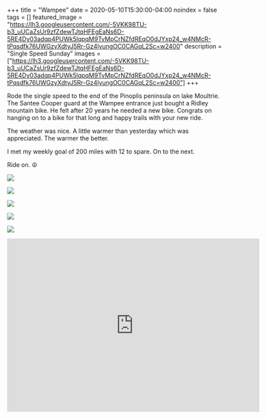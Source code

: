 +++
title =  "Wampee"
date = 2020-05-10T15:30:00-04:00
noindex = false
tags = []
featured_image = "https://lh3.googleusercontent.com/-5VKK98TU-b3_uUCaZsUr9zfZdewTJtqHFEgEaNs6D-5RE4Dy03adqp4PUWk5lqpqM9TvMpCrNZfdREqO0dJYxp24_w4NMcR-tPqsdfk76UWGzyXdtyJ5Rr-Gz4lyungOC0CAGqL2Sc=w2400"
description = "Single Speed Sunday"
images = ["https://lh3.googleusercontent.com/-5VKK98TU-b3_uUCaZsUr9zfZdewTJtqHFEgEaNs6D-5RE4Dy03adqp4PUWk5lqpqM9TvMpCrNZfdREqO0dJYxp24_w4NMcR-tPqsdfk76UWGzyXdtyJ5Rr-Gz4lyungOC0CAGqL2Sc=w2400"]
+++

Rode the single speed to the end of the Pinoplis peninsula on lake Moultrie. The Santee Cooper guard at the Wampee entrance just bought a Ridley mountain bike. He felt after 20 years he needed a new bike. Congrats on hanging on to a bike for that long and happy trails with your new ride.

The weather was nice. A little warmer than yesterday which was appreciated. The warmer the better.

I met my weekly goal of 200 miles with 12 to spare. On to the next. 

Ride on. ☮

<a href='https://lh3.googleusercontent.com/-5VKK98TU-b3_uUCaZsUr9zfZdewTJtqHFEgEaNs6D-5RE4Dy03adqp4PUWk5lqpqM9TvMpCrNZfdREqO0dJYxp24_w4NMcR-tPqsdfk76UWGzyXdtyJ5Rr-Gz4lyungOC0CAGqL2Sc=w2400'><img src='https://lh3.googleusercontent.com/-5VKK98TU-b3_uUCaZsUr9zfZdewTJtqHFEgEaNs6D-5RE4Dy03adqp4PUWk5lqpqM9TvMpCrNZfdREqO0dJYxp24_w4NMcR-tPqsdfk76UWGzyXdtyJ5Rr-Gz4lyungOC0CAGqL2Sc=w2400'></a>

<a href='https://lh3.googleusercontent.com/cyWWnVIdB1ERnPAFKi5mGjLJcp0DXZ-PcL3a4Z2qWt3hjPyeFyS7wjp47MAlAk8uEhTcarl0VAyM5rtrpJtFuxf066HzcpXZgWFqz__D83Lr7oXdnF11RmHTBA1_RssyoWzpFY1EvA4=w2400'><img src='https://lh3.googleusercontent.com/cyWWnVIdB1ERnPAFKi5mGjLJcp0DXZ-PcL3a4Z2qWt3hjPyeFyS7wjp47MAlAk8uEhTcarl0VAyM5rtrpJtFuxf066HzcpXZgWFqz__D83Lr7oXdnF11RmHTBA1_RssyoWzpFY1EvA4=w2400'></a>

<a href='https://lh3.googleusercontent.com/UZU9ZbtB4lVfWGa0Tc6M_Mq9LsEPcBQuYQVoBexUc_Fc7eleDQfvxNMSEzmh_DQAFLVNY7JcxZmF-3udST0jCxOGi9UFqxiQpfXeBySK1FeBH6bSiWIQLbwvfDfEn5nsssIw5MEZKno=w2400'><img src='https://lh3.googleusercontent.com/UZU9ZbtB4lVfWGa0Tc6M_Mq9LsEPcBQuYQVoBexUc_Fc7eleDQfvxNMSEzmh_DQAFLVNY7JcxZmF-3udST0jCxOGi9UFqxiQpfXeBySK1FeBH6bSiWIQLbwvfDfEn5nsssIw5MEZKno=w2400'></a>

<a href='https://lh3.googleusercontent.com/ASryn92oj1QEmMSlLKEX-zQISF1tdEmqZ2SZVziWx8mCoEI2GbQoZaehLAZQJPJ2jOOp1dQ2RQTPk6iTKR88vdK0hMEGP8PDV-rSu6PiDrBs8hZf1inHSHXae0HFCTm7qoWk3XKesgs=w2400'><img src='https://lh3.googleusercontent.com/ASryn92oj1QEmMSlLKEX-zQISF1tdEmqZ2SZVziWx8mCoEI2GbQoZaehLAZQJPJ2jOOp1dQ2RQTPk6iTKR88vdK0hMEGP8PDV-rSu6PiDrBs8hZf1inHSHXae0HFCTm7qoWk3XKesgs=w2400'></a>

<a href='https://lh3.googleusercontent.com/2bgk-Ipzl9FACZTl2mo_lIMtO4d9QzM3Clx5umRBvlxp7EY2peDL8fGgZSv7bNS5oeZGDxRcwb3zeCEkKZ10ueR9WmLPMi9bgZ5eb79jva4IqnAbgGIL6SAO8CCzQH3ksQUrHusElxE=w2400'><img src='https://lh3.googleusercontent.com/2bgk-Ipzl9FACZTl2mo_lIMtO4d9QzM3Clx5umRBvlxp7EY2peDL8fGgZSv7bNS5oeZGDxRcwb3zeCEkKZ10ueR9WmLPMi9bgZ5eb79jva4IqnAbgGIL6SAO8CCzQH3ksQUrHusElxE=w2400'></a>

<iframe height='405' width='590' frameborder='0' allowtransparency='true' scrolling='no' src='https://www.strava.com/activities/3431828237/embed/34606012c1cfae3f941c77d0bd91d05e0bedc4cd'></iframe>
